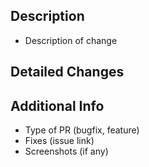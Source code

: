 ## Description
- Description of change

## Detailed Changes

## Additional Info
- Type of PR (bugfix, feature)
- Fixes (issue link)
- Screenshots (if any)
